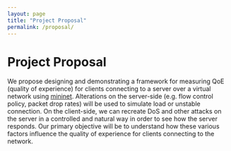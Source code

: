 ```yaml
---
layout: page
title: "Project Proposal"
permalink: /proposal/
---
```


# Project Proposal

We propose designing and demonstrating a framework for measuring QoE (quality of experience) for clients connecting to a server over a virtual 
network using [mininet](http://mininet.org/). Alterations on the server-side (e.g. flow control policy, packet drop rates) will be used to simulate 
load or unstable connection. On the client-side, we can recreate DoS and other attacks on the server in a controlled and natural way in order to 
see how the server responds. Our primary objective will be to understand how these various factors influence the quality of experience for clients 
connecting to the network. 
